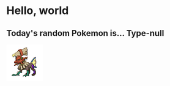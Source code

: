 # Hello, world 

## Today's random Pokemon is... Type-null

![Type-null](https://raw.githubusercontent.com/PokeAPI/sprites/master/sprites/pokemon/shiny/772.png)